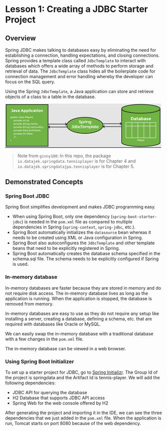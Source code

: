 # Lesson 1: Creating a JDBC Starter Project

## Overview

Spring JDBC makes talking to databases easy by eliminating the need for establishing a connection, handling expectations, and closing connections. Spring provides a template class called `JdbcTemplate` to interact with databases which offers a wide array of methods to perform storage and retrieval of data. The `JdbcTemplate` class hides all the boilerplate code for connection management and error handling whereby the developer can focus on the SQL query.

Using the Spring `JdbcTemplate`, a Java application can store and retrieve objects of a class to a table in the database.

<img src="images/img1.png" width="500">

> Note from `ginny100`: In this repo, the package `io.datajek.springdata.tennisplayer` is for Chapter 4 and `io.datajek.springdatajpa.tennisplayer` is for Chapter 5.


## Demonstrated Concepts

### Spring Boot JDBC

Spring Boot simplifies development and makes JDBC programming easy.

- When using Spring Boot, only one dependency (`spring-boot-starter-jdbc`) is needed in the `pom.xml` file as compared to multiple dependencies in Spring (`spring-context`, `spring-jdbc`, etc.).
- Spring Boot automatically initializes the `datasource` bean whereas it needs to be created using XML or Java configuration in Spring.
- Spring Boot also autoconfigures the `JdbcTemplate` and other template beans that need to be explicitly registered in Spring.
- Spring Boot automatically creates the database schema specified in the schema.sql file. The schema needs to be explicitly configured if Spring is used.

### In-memory database

In-memory databases are faster because they are stored in memory and do not require disk access. The in-memory database lives as long as the application is running. When the application is stopped, the database is removed from memory. 

In-memory databases are easy to use as they do not require any setup like installing a server, creating a database, defining a schema, etc. that are required with databases like Oracle or MySQL. 

We can easily swap the in-memory database with a traditional database with a few changes in the `pom.xml` file. 

The in-memory database can be viewed in a web browser.

### Using Spring Boot Initializer

To set up a starter project for JDBC, go to [Spring Initializr](http://start.spring.io/). The Group Id of the project is springdata and the Artifact Id is tennis-player. We will add the following dependencies:

- JDBC API for querying the database 
- H2 Database that supports JDBC API access 
- Spring Web for the web console offered by H2

After generating the project and importing it in the IDE, we can see the three dependencies that we just added in the `pom.xml` file. When the application is run, Tomcat starts on port 8080 because of the web dependency.













